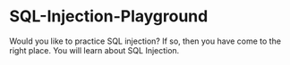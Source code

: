 # SQL-Injection-Playground
Would you like to practice SQL injection? If so, then you have come to the right place. You will learn about SQL Injection.
